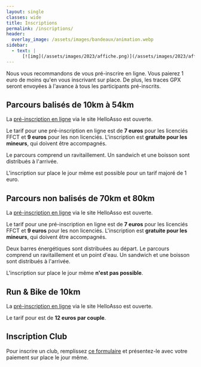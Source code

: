 ```yaml
---
layout: single
classes: wide
title: Inscriptions
permalink: /inscriptions/
header:
  overlay_image: /assets/images/bandeaux/animation.webp
sidebar:
  - text: |
      [![img](/assets/images/2023/affiche.png)](/assets/images/2023/affiche.pdf)
---
```


Nous vous recommandons de vous pré-inscrire en ligne.
Vous paierez 1 euro de moins qu'en vous inscrivant sur place.
De plus, les traces GPX seront envoyées à l'avance
à tous les participants pré-inscrits.

## Parcours balisés de 10km à 54km

La [pré-inscription en ligne](https://www.helloasso.com/associations/les-choucas-cellois/evenements/le-grand-8-cellois-2023)
via le site HelloAsso
est ouverte.

Le tarif pour une pré-inscription en ligne est de
**7 euros** pour les licenciés FFCT et
**9 euros** pour les non licenciés.
L'inscription est **gratuite pour les mineurs**,
qui doivent être accompagnés.

Le parcours comprend un ravitaillement.
Un sandwich et une boisson sont distribués à l'arrivée.

L'inscription sur place le jour même est possible
pour un tarif majoré de 1 euro.

## Parcours non balisés de 70km et 80km

La [pré-inscription en ligne](https://www.helloasso.com/associations/les-choucas-cellois/evenements/le-grand-70-80-cellois-2022-2)
via le site HelloAsso
est ouverte.

Le tarif pour une pré-inscription en ligne est de
**7 euros** pour les licenciés FFCT et
**9 euros** pour les non licenciés.
L'inscription est **gratuite pour les mineurs**,
qui doivent être accompagnés.

Deux barres énergétiques sont distribuées au départ.
Le parcours comprend un ravitaillement et un point d'eau.
Un sandwich et une boisson sont distribués à l'arrivée.

L'inscription sur place le jour même **n'est pas possible**.

## Run & Bike de 10km

La [pré-inscription en ligne](https://www.helloasso.com/associations/les-choucas-cellois/evenements/le-grand-8-cellois-run-bike-10-km)
via le site HelloAsso
est ouverte.

Le tarif pour est de **12 euros par couple**.

## Inscription Club

Pour inscrire un club,
remplissez [ce formulaire](/assets/images/2023/G8C-Bulletin_club_2023.pdf)
et présentez-le avec votre paiement sur place le jour même.
